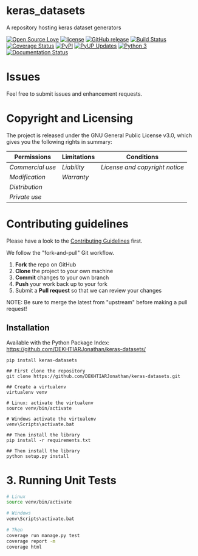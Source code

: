 # keras_datasets

A repository hosting keras dataset generators

[![Open Source Love](https://badges.frapsoft.com/os/v2/open-source.svg?v=103)](https://opensource.org/licenses/MIT/)
[![license](https://img.shields.io/github/license/DEKHTIARJonathan/keras-datasets.svg)](https://github.com/DEKHTIARJonathan/keras-datasets/releases)
[![GitHub release](https://img.shields.io/github/release/DEKHTIARJonathan/keras-datasets.svg)](https://github.com/DEKHTIARJonathan/keras-datasets)
[![Build Status](https://travis-ci.org/DEKHTIARJonathan/keras-datasets.svg?branch=master)](https://travis-ci.org/DEKHTIARJonathan/keras-datasets)
[![Coverage Status](https://coveralls.io/repos/github/DEKHTIARJonathan/keras-datasets/badge.svg?branch=master)](https://coveralls.io/github/DEKHTIARJonathan/keras-datasets?branch=master)
[![PyPI](https://img.shields.io/pypi/v/keras-datasets.svg)](https://pypi.python.org/pypi/keras-datasets/)
[![PyUP Updates](https://pyup.io/repos/github/DEKHTIARJonathan/keras-datasets/shield.svg)](https://pyup.io/repos/github/DEKHTIARJonathan/keras-datasets/)
[![Python 3](https://pyup.io/repos/github/DEKHTIARJonathan/keras-datasets/python-3-shield.svg)](https://pyup.io/repos/github/DEKHTIARJonathan/keras-datasets/)
[![Documentation Status](https://readthedocs.org/projects/keras-datasets/badge/?version=latest)](http://keras-datasets.readthedocs.io/en/latest/?badge=latest)

# Issues

Feel free to submit issues and enhancement requests.

# Copyright and Licensing

The project is released under the GNU General Public License v3.0, which gives you the following rights in summary:

|**Permissions**  |**Limitations**|**Conditions**                 |
|---------------- |-------------- |------------------------------ |
|*Commercial use* |*Liability*    |*License and copyright notice* |
|*Modification*   |*Warranty*     |                               |
|*Distribution*   |               |                               |
|*Private use*    |               |                               |

# Contributing guidelines

Please have a look to the [Contributing Guidelines](CONTRIBUTING.md) first.

We follow the "fork-and-pull" Git workflow.

1. **Fork** the repo on GitHub
2. **Clone** the project to your own machine
3. **Commit** changes to your own branch
4. **Push** your work back up to your fork
5. Submit a **Pull request** so that we can review your changes

NOTE: Be sure to merge the latest from "upstream" before making a pull request!

## Installation

Available with the Python Package Index: <https://github.com/DEKHTIARJonathan/keras-datasets/>

```shell
pip install keras-datasets
```

```shell
## First clone the repository
git clone https://github.com/DEKHTIARJonathan/keras-datasets.git

## Create a virtualenv
virtualenv venv

# Linux: activate the virtualenv
source venv/bin/activate

# Windows activate the virtualenv
venv\Scripts\activate.bat

## Then install the library
pip install -r requirements.txt

## Then install the library
python setup.py install
```

# 3. Running Unit Tests

```sh
# Linux
source venv/bin/activate

# Windows
venv\Scripts\activate.bat

# Then
coverage run manage.py test
coverage report -m
coverage html
```
